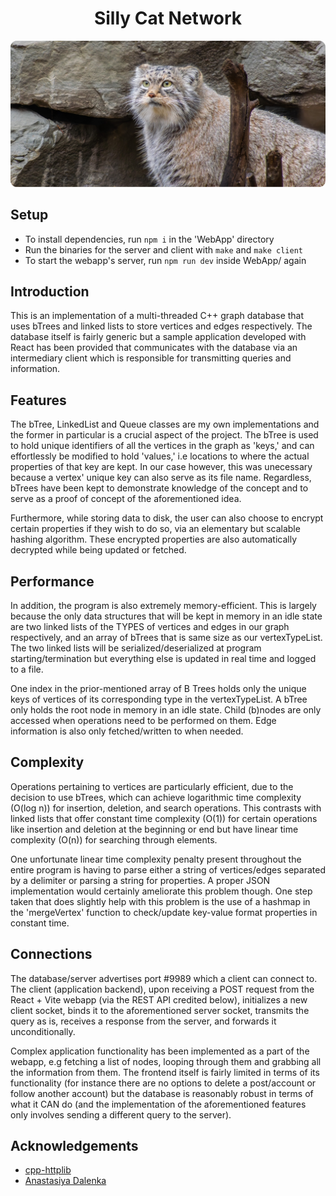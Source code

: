 <h1 align="center">Silly Cat Network</h1>
<p align="center">
  <img src=".github/manul.png" alt="Manul Image">
</p>

## Setup
* To install dependencies, run `npm i` in the 'WebApp' directory
* Run the binaries for the server and client with `make` and `make client`
* To start the webapp's server, run `npm run dev` inside WebApp/ again

## Introduction
This is an implementation of a multi-threaded C++ graph database that uses bTrees and linked lists to store vertices and edges respectively. The database itself is fairly generic but a sample application developed with React has been provided that communicates with the database via an intermediary client which is responsible for transmitting queries and information.

## Features
The bTree, LinkedList and Queue classes are my own implementations and the former in particular is a crucial aspect of the project. The bTree is used to hold unique identifiers of all the vertices in the graph as 'keys,' and can effortlessly be modified to hold 'values,' i.e locations to where the actual properties of that key are kept. In our case however, this was unecessary because a vertex' unique key can also serve as its file name. Regardless, bTrees have been kept to demonstrate knowledge of the concept and to serve as a proof of concept of the aforementioned idea.

Furthermore, while storing data to disk, the user can also choose to encrypt certain properties if they wish to do so, via an elementary but scalable hashing algorithm. These encrypted properties are also automatically decrypted while being updated or fetched.

## Performance
In addition, the program is also extremely memory-efficient. This is largely because the only data structures that will be kept in memory in an idle state are two linked lists of the TYPES of vertices and edges in our graph respectively, and an array of bTrees that is same size as our vertexTypeList. The two linked lists will be serialized/deserialized at program starting/termination but everything else is updated in real time and logged to a file.

One index in the prior-mentioned array of B Trees holds only the unique keys of vertices of its corresponding type in the vertexTypeList. A bTree only holds the root node in memory in an idle state. Child (b)nodes are only accessed when operations need to be performed on them. Edge information is also only fetched/written to when needed.

## Complexity
Operations pertaining to vertices are particularly efficient, due to the decision to use bTrees, which can achieve logarithmic time complexity (O(log n)) for insertion, deletion, and search operations. This contrasts with linked lists that offer constant time complexity (O(1)) for certain operations like insertion and deletion at the beginning or end but have linear time complexity (O(n)) for searching through elements.

One unfortunate linear time complexity penalty present throughout the entire program is having to parse either a string of vertices/edges separated by a delimiter or parsing a string for properties. A proper JSON implementation would certainly ameliorate this problem though. One step taken that does slightly help with this problem is the use of a hashmap in the 'mergeVertex' function to check/update key-value format properties in constant time.

## Connections
The database/server advertises port #9989 which a client can connect to. The client (application backend), upon receiving a POST request from the React + Vite webapp (via the REST API credited below), initializes a new client socket, binds it to the aforementioned server socket, transmits the query as is, receives a response from the server, and forwards it unconditionally.

Complex application functionality has been implemented as a part of the webapp, e.g fetching a list of nodes, looping through them and grabbing all the information from them. The frontend itself is fairly limited in terms of its functionality (for instance there are no options to delete a post/account or follow another account) but the database is reasonably robust in terms of what it CAN do (and the implementation of the aforementioned features only involves sending a different query to the server).

## Acknowledgements
* [cpp-httplib](https://github.com/yhirose/cpp-httplib)
* [Anastasiya Dalenka](https://unsplash.com/photos/a-gray-and-white-cat-standing-next-to-a-pile-of-rocks-zbMs9gNyW3s)

